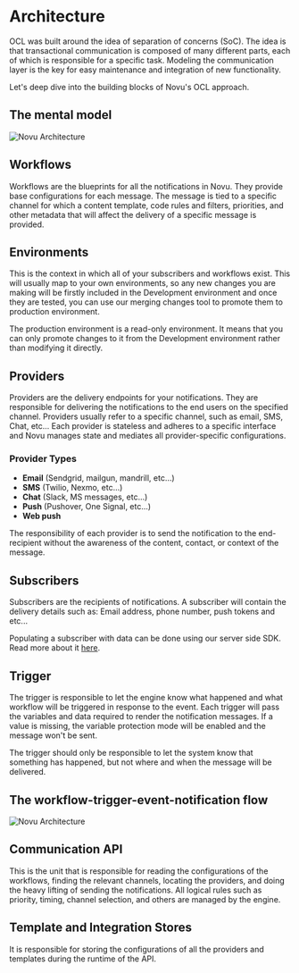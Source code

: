 # Architecture

OCL was built around the idea of separation of concerns (SoC). The idea is that transactional communication is composed of many different parts, each of which is responsible for a specific task. Modeling the communication layer is the key for easy maintenance and integration of new functionality.

Let's deep dive into the building blocks of Novu's OCL approach.

## The mental model

![Novu Architecture](https://user-images.githubusercontent.com/89788120/195802678-6d566d86-8175-490f-9ac9-dfd23b8959bd.png)

## Workflows

Workflows are the blueprints for all the notifications in Novu. They provide base configurations for each message. The message is tied to a specific channel for which a content template, code rules and filters, priorities, and other metadata that will affect the delivery of a specific message is provided.

## Environments

This is the context in which all of your subscribers and workflows exist. This will usually map to your own environments, so any new changes you are making will be firstly included in the Development environment and once they are tested, you can use our merging changes tool to promote them to production environment.

The production environment is a read-only environment. It means that you can only promote changes to it from the Development environment rather than modifying it directly.

## Providers

Providers are the delivery endpoints for your notifications. They are responsible for delivering the notifications to the end users on the specified channel. Providers usually refer to a specific channel, such as email, SMS, Chat, etc... Each provider is stateless and adheres to a specific interface and Novu manages state and mediates all provider-specific configurations.

### Provider Types

- **Email** (Sendgrid, mailgun, mandrill, etc...)
- **SMS** (Twilio, Nexmo, etc...)
- **Chat** (Slack, MS messages, etc...)
- **Push** (Pushover, One Signal, etc...)
- **Web push**

The responsibility of each provider is to send the notification to the end-recipient without the awareness of the content, contact, or context of the message.

## Subscribers

Subscribers are the recipients of notifications. A subscriber will contain the delivery details such as: Email address, phone number, push tokens and etc...

Populating a subscriber with data can be done using our server side SDK. Read more about it [here](/platform/subscribers).

## Trigger

The trigger is responsible to let the engine know what happened and what workflow will be triggered in response to the event. Each trigger will pass the variables and data required to render the notification messages. If a value is missing, the variable protection mode will be enabled and the message won't be sent.

The trigger should only be responsible to let the system know that something has happened, but not where and when the message will be delivered.

## The workflow-trigger-event-notification flow

![Novu Architecture](https://res.cloudinary.com/dxc6bnman/image/upload/v1690181294/flow-2x-white-bg_igzccb.png)

## Communication API

This is the unit that is responsible for reading the configurations of the workflows, finding the relevant channels, locating the providers, and doing the heavy lifting of sending the notifications. All logical rules such as priority, timing, channel selection, and others are managed by the engine.

## Template and Integration Stores

It is responsible for storing the configurations of all the providers and templates during the runtime of the API.
